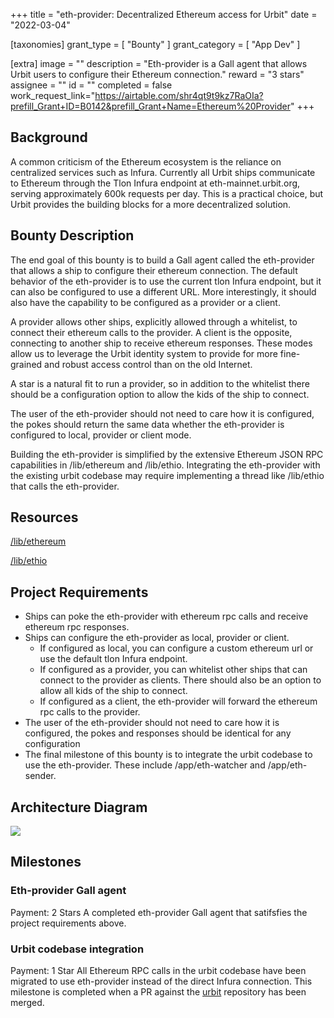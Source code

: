 +++
title = "eth-provider: Decentralized Ethereum access for Urbit"
date = "2022-03-04"

[taxonomies]
grant_type = [ "Bounty" ]
grant_category = [ "App Dev" ]

[extra]
image = ""
description = "Eth-provider is a Gall agent that allows Urbit users to configure their Ethereum connection."
reward = "3 stars"
assignee = ""
id = ""
completed = false
work_request_link="https://airtable.com/shr4qt9t9kz7RaOIa?prefill_Grant+ID=B0142&prefill_Grant+Name=Ethereum%20Provider"
+++

## Background

A common criticism of the Ethereum ecosystem is the reliance on centralized services such as Infura. Currently all Urbit ships communicate to Ethereum through the Tlon Infura endpoint at eth-mainnet.urbit.org, serving approximately 600k requests per day. This is a practical choice, but Urbit provides the building blocks for a more decentralized solution.

## Bounty Description

The end goal of this bounty is to build a Gall agent called the eth-provider that allows a ship to configure their ethereum connection. The default behavior of the eth-provider is to use the current tlon Infura endpoint, but it can also be configured to use a different URL. More interestingly, it should also have the capability to be configured as a provider or a client.

A provider allows other ships, explicitly allowed through a whitelist, to connect their ethereum calls to the provider. A client is the opposite, connecting to another ship to receive ethereum responses. These modes allow us to leverage the Urbit identity system to provide for more fine-grained and robust access control than on the old Internet.

A star is a natural fit to run a provider, so in addition to the whitelist there should be a configuration option to allow the kids of the ship to connect.

The user of the eth-provider should not need to care how it is configured, the pokes should return the same data whether the eth-provider is configured to local, provider or client mode.

Building the eth-provider is simplified by the extensive Ethereum JSON RPC capabilities in /lib/ethereum and /lib/ethio. Integrating the eth-provider with the existing urbit codebase may require implementing a thread like /lib/ethio that calls the eth-provider.

## Resources

[/lib/ethereum](https://github.com/urbit/urbit/blob/master/pkg/base-dev/lib/ethereum.hoon)

[/lib/ethio](https://github.com/urbit/urbit/blob/master/pkg/base-dev/lib/ethio.hoon)

## Project Requirements

- Ships can poke the eth-provider with ethereum rpc calls and receive ethereum rpc responses.
- Ships can configure the eth-provider as local, provider or client.
  - If configured as local, you can configure a custom ethereum url or use the default tlon Infura endpoint.
  - If configured as a provider, you can whitelist other ships that can connect to the provider as clients. There should also be an option to allow all kids of the ship to connect.
  - If configured as a client, the eth-provider will forward the ethereum rpc calls to the provider.
- The user of the eth-provider should not need to care how it is configured, the pokes and responses should be identical for any configuration
- The final milestone of this bounty is to integrate the urbit codebase to use the eth-provider. These include /app/eth-watcher and /app/eth-sender.

## Architecture Diagram

![](https://urbit-foundation.s3.us-east-2.amazonaws.com/eth-provider-architecture.svg)

## Milestones

### Eth-provider Gall agent

Payment: 2 Stars
A completed eth-provider Gall agent that satifsfies the project requirements above.

### Urbit codebase integration

Payment: 1 Star
All Ethereum RPC calls in the urbit codebase have been migrated to use eth-provider instead of the direct Infura connection. This milestone is completed when a PR against the [urbit](https://github.com/urbit/urbit) repository has been merged.
